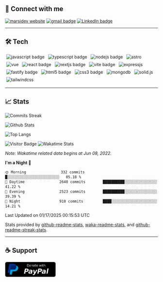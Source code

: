 ## 🔗 Connect with me

<p>
  <a href="https://marsidev.com" title="marsidev.com"><img align="center" src='https://img.shields.io/badge/marsidev.com-008080?style=flat-square&link='https://marsidev.com' alt="marsidev website" /></a>
  <a href="mailto:marsiglia.business@gmail.com" title="marsiglia.business@gmail.com"><img align="center" src="https://img.shields.io/badge/Email-c14438?style=flat-square&logo=gmail&logoColor=white&link=mailto:marsiglia.business@gmail.com" alt="gmail badge" /></a>
<!--   <a href="https://twitter.com/marsidev" title="@marsidev on Twitter"><img align="center" src="https://img.shields.io/badge/@marsidev-1DA1F2?style=flat-square&logo=twitter&logoColor=white&link=https://twitter.com/marsidev" alt="twitter badge"/></a> -->
  <a href="https://www.linkedin.com/in/marsidev" title="@marsidev on LinkedIn"><img align="center" src="https://img.shields.io/badge/@marsidev-0A66C2?style=flat-square&logo=linkedin&logoColor=white&link=https://www.linkedin.com/in/marsidev" alt="LinkedIn badge"/></a>
</p>

---

## 🛠️ Tech

<p align="left">
  <img src="https://img.shields.io/badge/JavaScript-F7DF1E?style=flat-square&logo=javascript&logoColor=black" alt="javascript badge" style="vertical-align:top; margin:4px">
  <img src="https://img.shields.io/badge/TypeScript-3178C6?style=flat-square&logo=typescript&logoColor=white" alt="typescript badge" style="vertical-align:top; margin:4px">
  <img src="https://img.shields.io/badge/Node.js-43853D?style=flat-square&logo=node.js&logoColor=white" alt="nodejs badge" style="vertical-align:top; margin:4px">
  <img src="https://img.shields.io/badge/Astro-1e1e1e?style=flat-square&logo=astro" alt="astro" style="vertical-align:top; margin:4px">
  <img src="https://img.shields.io/badge/Vue-1e1e1e?style=flat-square&logo=vue.js" alt="vue" style="vertical-align:top; margin:4px">
  <img src="https://img.shields.io/badge/React-007096?style=flat-square&logo=react&logoColor=white" alt="react badge" style="vertical-align:top; margin:4px">
  <img src="https://img.shields.io/badge/Next.js-1e1e1e?style=flat-square&logo=next.js&logoColor=white" alt="nextjs badge" style="vertical-align:top; margin:4px">
  <img src="https://img.shields.io/badge/Vite-646CFF?style=flat-square&logo=vite&logoColor=white" alt="vite badge" style="vertical-align:top; margin:4px">
  <img src="https://img.shields.io/badge/Express.js-1e1e1e?style=flat-square&logo=express" alt="expressjs" style="vertical-align:top; margin:4px">
  <img src="https://img.shields.io/badge/Fastify-1e1e1e?style=flat-square&logo=fastify" alt="fastify badge" style="vertical-align:top; margin:4px">
  <img src="https://img.shields.io/badge/HTML5-E34F26?style=flat-square&logo=css3&logoColor=white" alt="html5 badge" style="vertical-align:top; margin:4px">
  <img src="https://img.shields.io/badge/CSS3-1572B6?style=flat-square&logo=css3&logoColor=white" alt="css3 badge" style="vertical-align:top; margin:4px">
  <img src="https://img.shields.io/badge/MongoDB-47A248?style=flat-square&logo=mongodb&logoColor=white" alt="mongodb" style="vertical-align:top; margin:4px">
  <img src="https://img.shields.io/badge/Solid.js-2C4F7C?style=flat-square&logo=solid" alt="solid.js" style="vertical-align:top; margin:4px">
  <img src="https://img.shields.io/badge/TailwindCSS-1e1e1e?style=flat-square&logo=tailwindcss" alt="tailwindcss" style="vertical-align:top; margin:4px">
</p>

---

## 📈 Stats

![Commits Streak](https://github-readme-streak-stats.herokuapp.com/?user=marsidev&theme=jolly)

![Github Stats](https://github-readme-stats-three-red-66.vercel.app/api?username=marsidev&theme=rose_pine&count_private=true&show_icons=true&border_radius=8&locale=en&include_all_commits=true&custom_title=GitHub%20Stats&disable_animations=true)

![Top Langs](https://github-readme-stats-three-red-66.vercel.app/api/top-langs/?username=marsidev&theme=rose_pine&hide=TeX,Procfile,Nix&layout=compact&border_radius=8&locale=en&disable_animations=true&langs_count=6)

![Visitor Badge](https://komarev.com/ghpvc/?username=marsidev&label=Profile%20views&color=0e75b6&style=flat-square)
![Wakatime Stats](https://wakatime.com/badge/user/7fee11fb-f30c-4ec4-9052-d9f582b1ebc4.svg?style=flat-square)

*Note: Wakatime related data begins at Jun 08, 2022.*

<!--START_SECTION:waka-->
**I'm a Night 🦉** 

```text
🌞 Morning                332 commits         █░░░░░░░░░░░░░░░░░░░░░░░░   05.18 % 
🌆 Daytime                2640 commits        ██████████░░░░░░░░░░░░░░░   41.22 % 
🌃 Evening                2523 commits        ██████████░░░░░░░░░░░░░░░   39.39 % 
🌙 Night                  910 commits         ████░░░░░░░░░░░░░░░░░░░░░   14.21 % 
```



 Last Updated on 01/17/2025 00:15:53 UTC
<!--END_SECTION:waka-->

Stats provided by [github-readme-stats](https://github.com/anuraghazra/github-readme-stats), [waka-readme-stats](https://github.com/anmol098/waka-readme-stats), and [github-readme-streak-stats](https://github.com/DenverCoder1/github-readme-streak-stats).

---

## ☕ Support

<div align="left">
  <a href="https://www.paypal.com/donate?business=marsiglia.business@gmail.com&no_recurring=0&item_name=Donation+for+Luis+Marsiglia&item_number=marsiglia.business@gmail.com&amount=10&currency_code=USD" title="Donate with PayPal">
    <img src="./paypal-donate-button.png" height="50" width="auto" alt="Donate with PayPal"  />
  </a>
<!--   <a href="https://www.buymeacoffee.com/marsi" title="https://www.buymeacoffee.com/marsi">
    <img src="https://cdn.buymeacoffee.com/buttons/v2/default-yellow.png" height="50" width="auto" alt="Buy me a coffee in buymeacoffee.com"  />
  </a> -->
<!--   <a href="https://ko-fi.com/marsidev" title="https://ko-fi.com/marsidev">
    <img src="https://cdn.ko-fi.com/cdn/kofi3.png?v=3" height="50" width="auto" alt="Buy me a coffee in ko-fi.com"  />
  </a> -->
<!--   <a href="https://cafecito.app/marsi" title="https://cafecito.app/marsi">
    <img src="https://cdn.cafecito.app/imgs/buttons/button_6.svg" height="50" width="auto" alt="Invítame un café en cafecito.app" />
  </a> -->
</div>

<!-- widgets and icons reference -->
<!-- https://github.com/anuraghazra/github-readme-stats -->
<!-- https://git.io/streak-stats -->
<!-- https://rahuldkjain.github.io -->
<!-- https://simpleicons.org -->
<!-- https://img.shields.io/ -->
